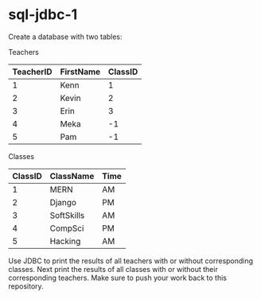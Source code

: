 # sql-jdbc-1

Create a database with two tables:

Teachers

TeacherID | FirstName | ClassID
--- | --- | --- 
1 | Kenn | 1
2 | Kevin | 2
3 | Erin | 3
4 | Meka | -1
5 | Pam | -1

Classes

ClassID | ClassName | Time
--- | --- | ---
1 | MERN | AM
2 | Django | PM
3 | SoftSkills | AM
4 | CompSci | PM
5 | Hacking | AM

Use JDBC to print the results of all teachers with or without corresponding classes. Next print the results of all classes with or without their corresponding teachers. Make sure to push your work back to this repository.
